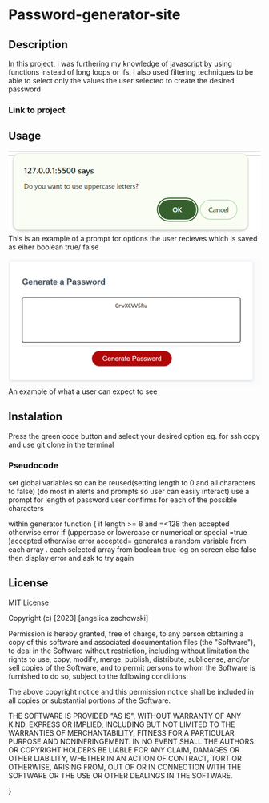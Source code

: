 # Password-generator-site
## Description
In this project, i was furthering my knowledge of javascript by using functions instead of long loops or ifs. I also used filtering techniques to be able to select only the values the user selected to create the desired password
### Link to project

## Usage 
![prompt](images/prompt.png)
This is an example of a prompt for options the user recieves which is saved as eiher boolean true/ false


![answer](/images/password.png)
An example of what a user can expect to see
## Instalation
Press the green code button and select your desired option  eg. for ssh copy and use git clone in the terminal 

### Pseudocode
set global variables so can be reused(setting length to 0 and all characters to false)
(do most in alerts and prompts so user can easily interact)
use  a prompt for length of password 
user confirms for each of the possible characters

within generator function {
    if length >= 8 and =<128 then accepted otherwise error
    if (uppercase or lowercase or numerical or special =true )accepted otherwise error
        accepted= generates a random variable from each array .
        each selected array from boolean true
        log on screen
    else false then display error and ask to try again    
## License
MIT License

Copyright (c) [2023] [angelica zachowski]

Permission is hereby granted, free of charge, to any person obtaining a copy of this software and associated documentation files (the "Software"), to deal in the Software without restriction, including without limitation the rights to use, copy, modify, merge, publish, distribute, sublicense, and/or sell copies of the Software, and to permit persons to whom the Software is furnished to do so, subject to the following conditions:

The above copyright notice and this permission notice shall be included in all copies or substantial portions of the Software.

THE SOFTWARE IS PROVIDED "AS IS", WITHOUT WARRANTY OF ANY KIND, EXPRESS OR IMPLIED, INCLUDING BUT NOT LIMITED TO THE WARRANTIES OF MERCHANTABILITY, FITNESS FOR A PARTICULAR PURPOSE AND NONINFRINGEMENT. IN NO EVENT SHALL THE AUTHORS OR COPYRIGHT HOLDERS BE LIABLE FOR ANY CLAIM, DAMAGES OR OTHER LIABILITY, WHETHER IN AN ACTION OF CONTRACT, TORT OR OTHERWISE, ARISING FROM, OUT OF OR IN CONNECTION WITH THE SOFTWARE OR THE USE OR OTHER DEALINGS IN THE SOFTWARE.


}
